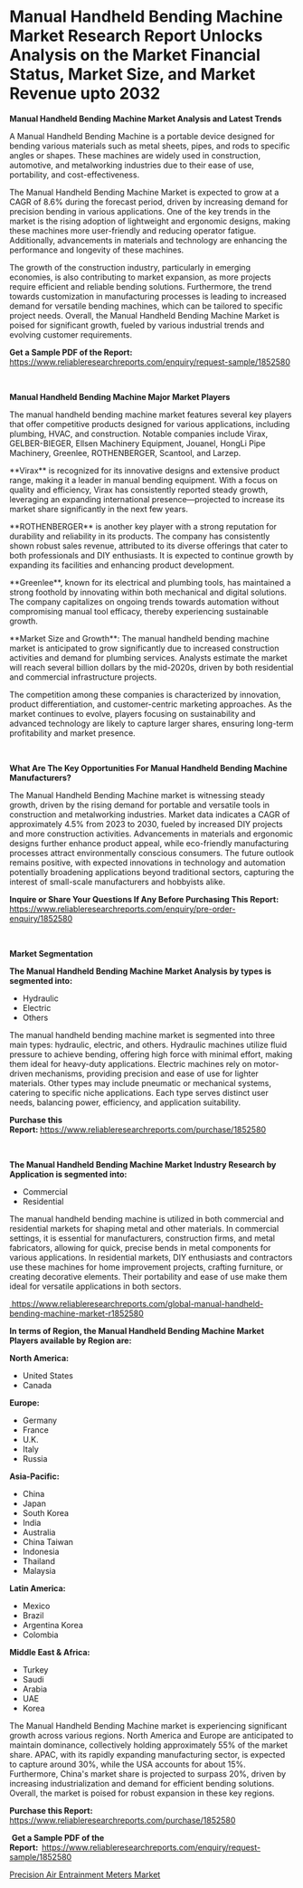 <p><h1>Manual Handheld Bending Machine Market Research Report Unlocks Analysis on the Market Financial Status, Market Size, and Market Revenue upto 2032</h1></p><p><strong>Manual Handheld Bending Machine Market Analysis and Latest Trends</strong></p>
<p><p>A Manual Handheld Bending Machine is a portable device designed for bending various materials such as metal sheets, pipes, and rods to specific angles or shapes. These machines are widely used in construction, automotive, and metalworking industries due to their ease of use, portability, and cost-effectiveness. </p><p>The Manual Handheld Bending Machine Market is expected to grow at a CAGR of 8.6% during the forecast period, driven by increasing demand for precision bending in various applications. One of the key trends in the market is the rising adoption of lightweight and ergonomic designs, making these machines more user-friendly and reducing operator fatigue. Additionally, advancements in materials and technology are enhancing the performance and longevity of these machines. </p><p>The growth of the construction industry, particularly in emerging economies, is also contributing to market expansion, as more projects require efficient and reliable bending solutions. Furthermore, the trend towards customization in manufacturing processes is leading to increased demand for versatile bending machines, which can be tailored to specific project needs. Overall, the Manual Handheld Bending Machine Market is poised for significant growth, fueled by various industrial trends and evolving customer requirements.</p></p>
<p><strong>Get a Sample PDF of the Report:&nbsp;</strong> <a href="https://www.reliableresearchreports.com/enquiry/request-sample/1852580?utm_campaign=2743&utm_medium=2&utm_source=Github&utm_content=ia&utm_term=12042025&utm_id=manual-handheld-bending-machine">https://www.reliableresearchreports.com/enquiry/request-sample/1852580</a></p>
<p>&nbsp;</p>
<p><strong>Manual Handheld Bending Machine Major Market Players</strong></p>
<p><p>The manual handheld bending machine market features several key players that offer competitive products designed for various applications, including plumbing, HVAC, and construction. Notable companies include Virax, GELBER-BIEGER, Ellsen Machinery Equipment, Jouanel, HongLi Pipe Machinery, Greenlee, ROTHENBERGER, Scantool, and Larzep.</p><p>**Virax** is recognized for its innovative designs and extensive product range, making it a leader in manual bending equipment. With a focus on quality and efficiency, Virax has consistently reported steady growth, leveraging an expanding international presence—projected to increase its market share significantly in the next few years.</p><p>**ROTHENBERGER** is another key player with a strong reputation for durability and reliability in its products. The company has consistently shown robust sales revenue, attributed to its diverse offerings that cater to both professionals and DIY enthusiasts. It is expected to continue growth by expanding its facilities and enhancing product development.</p><p>**Greenlee**, known for its electrical and plumbing tools, has maintained a strong foothold by innovating within both mechanical and digital solutions. The company capitalizes on ongoing trends towards automation without compromising manual tool efficacy, thereby experiencing sustainable growth.</p><p>**Market Size and Growth**: The manual handheld bending machine market is anticipated to grow significantly due to increased construction activities and demand for plumbing services. Analysts estimate the market will reach several billion dollars by the mid-2020s, driven by both residential and commercial infrastructure projects.</p><p>The competition among these companies is characterized by innovation, product differentiation, and customer-centric marketing approaches. As the market continues to evolve, players focusing on sustainability and advanced technology are likely to capture larger shares, ensuring long-term profitability and market presence.</p></p>
<p>&nbsp;</p>
<p><strong>What Are The Key Opportunities For Manual Handheld Bending Machine Manufacturers?</strong></p>
<p><p>The Manual Handheld Bending Machine market is witnessing steady growth, driven by the rising demand for portable and versatile tools in construction and metalworking industries. Market data indicates a CAGR of approximately 4.5% from 2023 to 2030, fueled by increased DIY projects and more construction activities. Advancements in materials and ergonomic designs further enhance product appeal, while eco-friendly manufacturing processes attract environmentally conscious consumers. The future outlook remains positive, with expected innovations in technology and automation potentially broadening applications beyond traditional sectors, capturing the interest of small-scale manufacturers and hobbyists alike.</p></p>
<p><strong>Inquire or Share Your Questions If Any Before Purchasing This Report:</strong> <a href="https://www.reliableresearchreports.com/enquiry/pre-order-enquiry/1852580?utm_campaign=2743&utm_medium=2&utm_source=Github&utm_content=ia&utm_term=12042025&utm_id=manual-handheld-bending-machine">https://www.reliableresearchreports.com/enquiry/pre-order-enquiry/1852580</a></p>
<p>&nbsp;</p>
<p><strong>Market Segmentation</strong></p>
<p><strong>The Manual Handheld Bending Machine Market Analysis by types is segmented into:</strong></p>
<p><ul><li>Hydraulic</li><li>Electric</li><li>Others</li></ul></p>
<p><p>The manual handheld bending machine market is segmented into three main types: hydraulic, electric, and others. Hydraulic machines utilize fluid pressure to achieve bending, offering high force with minimal effort, making them ideal for heavy-duty applications. Electric machines rely on motor-driven mechanisms, providing precision and ease of use for lighter materials. Other types may include pneumatic or mechanical systems, catering to specific niche applications. Each type serves distinct user needs, balancing power, efficiency, and application suitability.</p></p>
<p><strong>Purchase this Report:&nbsp;</strong><a href="https://www.reliableresearchreports.com/purchase/1852580?utm_campaign=2743&utm_medium=2&utm_source=Github&utm_content=ia&utm_term=12042025&utm_id=manual-handheld-bending-machine">https://www.reliableresearchreports.com/purchase/1852580</a></p>
<p>&nbsp;</p>
<p><strong>The Manual Handheld Bending Machine Market Industry Research by Application is segmented into:</strong></p>
<p><ul><li>Commercial</li><li>Residential</li></ul></p>
<p><p>The manual handheld bending machine is utilized in both commercial and residential markets for shaping metal and other materials. In commercial settings, it is essential for manufacturers, construction firms, and metal fabricators, allowing for quick, precise bends in metal components for various applications. In residential markets, DIY enthusiasts and contractors use these machines for home improvement projects, crafting furniture, or creating decorative elements. Their portability and ease of use make them ideal for versatile applications in both sectors.</p></p>
<p><a href="https://www.reliableresearchreports.com/global-manual-handheld-bending-machine-market-r1852580?utm_campaign=2743&utm_medium=2&utm_source=Github&utm_content=ia&utm_term=12042025&utm_id=manual-handheld-bending-machine">&nbsp;https://www.reliableresearchreports.com/global-manual-handheld-bending-machine-market-r1852580</a></p>
<p><strong>In terms of Region, the Manual Handheld Bending Machine Market Players available by Region are:</strong></p>
<p>
    <p> <strong> North America: </strong>
        <ul>
            <li>United States</li>
            <li>Canada</li>
        </ul>
        </p> 
    <p> <strong> Europe: </strong>
        <ul>
            <li>Germany</li>
            <li>France</li>
            <li>U.K.</li>
            <li>Italy</li>
            <li>Russia</li>
        </ul>
        </p> 
    <p> <strong> Asia-Pacific: </strong>
        <ul>
            <li>China</li>
            <li>Japan</li>
            <li>South Korea</li>
            <li>India</li>
            <li>Australia</li>
            <li>China Taiwan</li>
            <li>Indonesia</li>
            <li>Thailand</li>
            <li>Malaysia</li>
        </ul>
        </p> 
    <p> <strong> Latin America: </strong>
        <ul>
            <li>Mexico</li>
            <li>Brazil</li>
            <li>Argentina Korea</li>
            <li>Colombia</li>
        </ul>
        </p> 
    <p> <strong> Middle East & Africa: </strong>
        <ul>
            <li>Turkey</li>
            <li>Saudi</li>
            <li>Arabia</li>
            <li>UAE</li>
            <li>Korea</li>
        </ul>
    </p>
    </p>
<p><p>The Manual Handheld Bending Machine market is experiencing significant growth across various regions. North America and Europe are anticipated to maintain dominance, collectively holding approximately 55% of the market share. APAC, with its rapidly expanding manufacturing sector, is expected to capture around 30%, while the USA accounts for about 15%. Furthermore, China's market share is projected to surpass 20%, driven by increasing industrialization and demand for efficient bending solutions. Overall, the market is poised for robust expansion in these key regions.</p></p>
<p><strong>Purchase this Report: </strong><a href="https://www.reliableresearchreports.com/purchase/1852580?utm_campaign=2743&utm_medium=2&utm_source=Github&utm_content=ia&utm_term=12042025&utm_id=manual-handheld-bending-machine">https://www.reliableresearchreports.com/purchase/1852580</a></p>
<p>&nbsp;<strong>Get a Sample PDF of the Report:&nbsp;&nbsp;</strong><a href="https://www.reliableresearchreports.com/enquiry/request-sample/1852580?utm_campaign=2743&utm_medium=2&utm_source=Github&utm_content=ia&utm_term=12042025&utm_id=manual-handheld-bending-machine">https://www.reliableresearchreports.com/enquiry/request-sample/1852580</a></p>
<p><strong></strong></p>
<p><p><a href="https://github.com/vilehoaguy/Market-Research-Report-List-1/blob/main/precision-air-entrainment-meters-market.md?utm_campaign=2743&utm_medium=2&utm_source=Github&utm_content=ia&utm_term=12042025&utm_id=manual-handheld-bending-machine">Precision Air Entrainment Meters Market</a></p></p>
